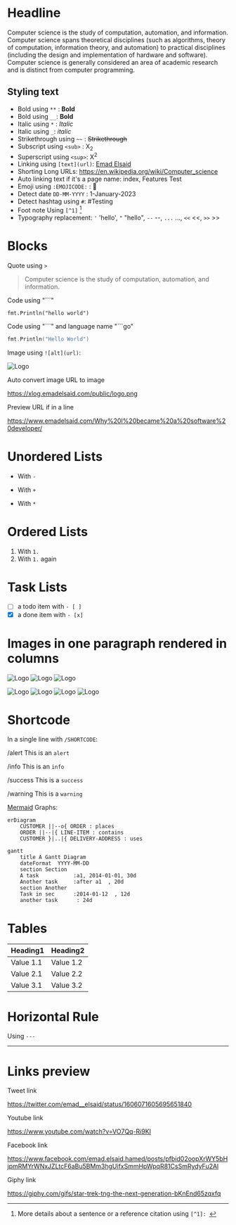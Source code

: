 # Headline

Computer science is the study of computation, automation, and information. Computer science spans theoretical disciplines (such as algorithms, theory of computation, information theory, and automation) to practical disciplines (including the design and implementation of hardware and software). Computer science is generally considered an area of academic research and is distinct from computer programming.

## Styling text

* Bold using `**` : **Bold**
* Bold using `__`: __Bold__
* Italic using `*` : *Italic*
* Italic using `_`: _italic_
* Strikethrough using `~~` : ~~Strikethrough~~
* Subscript using `<sub>` : X<sub>2</sub>
* Superscript using `<sup>`: X<sup>2</sup>
* Linking using `[text](url)`: [Emad Elsaid](https://www.emadelsaid.com)
* Shorting Long URLs: https://en.wikipedia.org/wiki/Computer_science
* Auto linking text if it's a page name: index, Features Test
* Emoji using `:EMOJICODE:` : :wrench:
* Detect date `DD-MM-YYYY` : 1-January-2023
* Detect hashtag using `#`: #Testing
* Foot note Using `[^1]` [^1]
* Typography replacement: `'` 'hello', `"` "hello", `--` --, `...` ..., `<<` <<, `>>` >>

# Blocks

Quote using `>`
> Computer science is the study of computation, automation, and information.

Code using "```"
```
fmt.Println("hello world")
```

Code using "\`\`\`" and language name "\`\`\`go"
```go
fmt.Println("Hello World")
```

Image using `![alt](url)`:

![Logo](/public/logo.png)

Auto convert image URL to image

https://xlog.emadelsaid.com/public/logo.png

Preview URL if in a line

https://www.emadelsaid.com/Why%20I%20became%20a%20software%20developer/


# Unordered Lists

- With `-`
+ With `+`
* With `*`

# Ordered Lists

1. With `1.`
1. With `1.` again

# Task Lists

- [ ] a todo item with `- [ ]`
- [x] a done item with `- [x]`

# Images in one paragraph rendered in columns

![Logo](/public/logo.png)
![Logo](/public/logo.png)
![Logo](/public/logo.png)

![Logo](/public/logo.png)
![Logo](/public/logo.png)
![Logo](/public/logo.png)
![Logo](/public/logo.png)

# Shortcode

In a single line with `/SHORTCODE`:

/alert This is an `alert`

/info This is an `info`

/success This is a `success`

/warning This is a `warning`

[Mermaid](https://mermaid.js.org/) Graphs: 
```mermaid
erDiagram
    CUSTOMER ||--o{ ORDER : places
    ORDER ||--|{ LINE-ITEM : contains
    CUSTOMER }|..|{ DELIVERY-ADDRESS : uses
```

```mermaid
gantt
    title A Gantt Diagram
    dateFormat  YYYY-MM-DD
    section Section
    A task           :a1, 2014-01-01, 30d
    Another task     :after a1  , 20d
    section Another
    Task in sec      :2014-01-12  , 12d
    another task      : 24d
```

# Tables

| Heading1 | Heading2 |
|-----------|------------|
| Value 1.1   | Value 1.2   |
| Value 2.1  | Value 2.2   |
| Value 3.1  | Value 3.2   |

# Horizontal Rule

Using `---`

---

# Links preview

Tweet link

https://twitter.com/emad__elsaid/status/1606071605695651840

Youtube link

https://www.youtube.com/watch?v=VO7Qq-Ri9KI

Facebook link

https://www.facebook.com/emad.elsaid.hamed/posts/pfbid02oopXrWY5bHjpmRMYrWNxJZLtcF6aBu5BMm3hgUifxSmmHpWpqR81CsSmRydyFu2Al

Giphy link

https://giphy.com/gifs/star-trek-tng-the-next-generation-bKnEnd65zqxfq


[^1]: More details about a sentence or a reference citation using `[^1]: `
